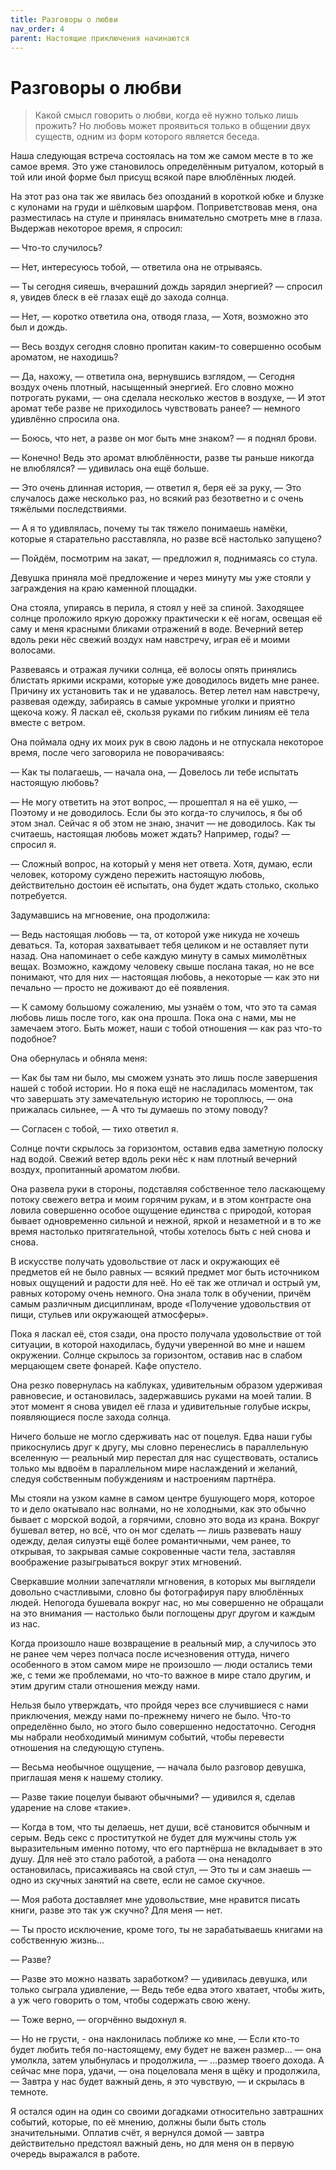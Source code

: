 ```yaml
---
title: Разговоры о любви
nav_order: 4
parent: Настоящие приключения начинаются
---
```


# Разговоры о любви

> Какой смысл говорить о любви, когда её нужно только лишь прожить? Но
> любовь может проявиться только в общении двух существ, одним из форм
> которого является беседа.


Наша следующая встреча состоялась на том же самом месте в то же самое
время.  Это уже становилось определённым ритуалом, который в той или
иной форме был присущ всякой паре влюблённых людей.

На этот раз она так же явилась без опозданий в короткой юбке и блузке
с кулонами на груди и шёлковым шарфом.  Поприветствовав меня, она
разместилась на стуле и принялась внимательно смотреть мне в глаза.
Выдержав некоторое время, я спросил:

— Что-то случилось?

— Нет, интересуюсь тобой, — ответила она не отрываясь.

— Ты сегодня сияешь, вчерашний дождь зарядил энергией? — спросил я,
увидев блеск в её глазах ещё до захода солнца.

— Нет, — коротко ответила она, отводя глаза, — Хотя, возможно это был
и дождь.

— Весь воздух сегодня словно пропитан каким-то совершенно особым
ароматом, не находишь?

— Да, нахожу, — ответила она, вернувшись взглядом, — Сегодня воздух
очень плотный, насыщенный энергией.  Его словно можно потрогать
руками, — она сделала несколько жестов в воздухе, — И этот аромат тебе
разве не приходилось чувствовать ранее? — немного удивлённо спросила
она.

— Боюсь, что нет, а разве он мог быть мне знаком? — я поднял брови.

— Конечно!  Ведь это аромат влюблённости, разве ты раньше никогда не
влюблялся? — удивилась она ещё больше.

— Это очень длинная история, — ответил я, беря её за руку, — Это
случалось даже несколько раз, но всякий раз безответно и с очень
тяжёлыми последствиями.

— А я то удивлялась, почему ты так тяжело понимаешь намёки, которые я
старательно расставляла, но разве всё настолько запущено?

— Пойдём, посмотрим на закат, — предложил я, поднимаясь со стула.

Девушка приняла моё предложение и через минуту мы уже стояли у
заграждения на краю каменной площадки.

Она стояла, упираясь в перила, я стоял у неё за спиной.  Заходящее
солнце проложило яркую дорожку практически к её ногам, освещая её саму
и меня красными бликами отражений в воде.  Вечерний ветер вдоль реки
нёс свежий воздух нам навстречу, играя её и моими волосами.

Развеваясь и отражая лучики солнца, её волосы опять принялись блистать
яркими искрами, которые уже доводилось видеть мне ранее.  Причину их
установить так и не удавалось.  Ветер летел нам навстречу, развевая
одежду, забираясь в самые укромные уголки и приятно щекоча кожу.  Я
ласкал её, скользя руками по гибким линиям её тела вместе с ветром.

Она поймала одну их моих рук в свою ладонь и не отпускала некоторое
время, после чего заговорила не поворачиваясь:

— Как ты полагаешь, — начала она, — Довелось ли тебе испытать
настоящую любовь?

— Не могу ответить на этот вопрос, — прошептал я на её ушко, — Поэтому
и не доводилось.  Если бы это когда-то случилось, я бы об этом знал.
Сейчас я об этом не знаю, значит — не доводилось.  Как ты считаешь,
настоящая любовь может ждать?  Например, годы? — спросил я.

— Сложный вопрос, на который у меня нет ответа.  Хотя, думаю, если
человек, которому суждено пережить настоящую любовь, действительно
достоин её испытать, она будет ждать столько, сколько потребуется.

Задумавшись на мгновение, она продолжила:

— Ведь настоящая любовь — та, от которой уже никуда не хочешь
деваться.  Та, которая захватывает тебя целиком и не оставляет пути
назад.  Она напоминает о себе каждую минуту в самых мимолётных вещах.
Возможно, каждому человеку свыше послана такая, но не все понимают,
что для них — настоящая любовь, а некоторые — как это ни печально —
просто не доживают до её появления.

— К самому большому сожалению, мы узнаём о том, что это та самая
любовь лишь после того, как она прошла.  Пока она с нами, мы не
замечаем этого.  Быть может, наши с тобой отношения — как раз что-то
подобное?

Она обернулась и обняла меня:

— Как бы там ни было, мы сможем узнать это лишь после завершения нашей
с тобой истории.  Но я пока ещё не насладилась моментом, так что
завершать эту замечательную историю не тороплюсь, — она прижалась
сильнее, — А что ты думаешь по этому поводу?

— Согласен с тобой, — тихо ответил я.

Солнце почти скрылось за горизонтом, оставив едва заметную полоску над
водой.  Свежий ветер вдоль реки нёс к нам плотный вечерний воздух,
пропитанный ароматом любви.

Она развела руки в стороны, подставляя собственное тело ласкающему
потоку свежего ветра и моим горячим рукам, и в этом контрасте она
ловила совершенно особое ощущение единства с природой, которая бывает
одновременно сильной и нежной, яркой и незаметной и в то же время
настолько притягательной, чтобы хотелось быть с ней снова и снова.

В искусстве получать удовольствие от ласк и окружающих её предметов ей
не было равных — всякий предмет мог быть источником новых ощущений и
радости для неё.  Но её так же отличал и острый ум, равных которому
очень немного.  Она знала толк в обучении, причём самым различным
дисциплинам, вроде «Получение удовольствия от пищи, стульев или
окружающей атмосферы».

Пока я ласкал её, стоя сзади, она просто получала удовольствие от той
ситуации, в которой находилась, будучи уверенной во мне и нашем
окружении.  Солнце скрылось за горизонтом, оставив нас в слабом
мерцающем свете фонарей.  Кафе опустело.

Она резко повернулась на каблуках, удивительным образом удерживая
равновесие, и остановилась, задержавшись руками на моей талии.  В этот
момент я снова увидел её глаза и удивительные голубые искры,
появляющиеся после захода солнца.

Ничего больше не могло сдерживать нас от поцелуя.  Едва наши губы
прикоснулись друг к другу, мы словно перенеслись в параллельную
вселенную — реальный мир перестал для нас существовать, остались
только мы вдвоём в параллельном мире наслаждений и желаний, следуя
собственным побуждениям и настроениям партнёра.

Мы стояли на узком камне в самом центре бушующего моря, которое то и
дело окатывало нас волнами, но не холодными, как это обычно бывает с
морской водой, а горячими, словно это вода из крана.  Вокруг бушевал
ветер, но всё, что он мог сделать — лишь развевать нашу одежду, делая
силуэты ещё более романтичными, чем ранее, то открывая, то закрывая
самые сокровенные части тела, заставляя воображение разыгрываться
вокруг этих мгновений.

Сверкавшие молнии запечатляли мгновения, в которых мы выглядели
довольно счастливыми, словно бы фотографируя пару влюблённых людей.
Непогода бушевала вокруг нас, но мы совершенно не обращали на это
внимания — настолько были поглощены друг другом и каждым из нас.

Когда произошло наше возвращение в реальный мир, а случилось это не
ранее чем через полчаса после исчезновения оттуда, ничего особенного в
этом самом мире не произошло — люди остались теми же, с теми же
проблемами, но что-то важное в мире стало другим, и этим другим стали
отношения между нами.

Нельзя было утверждать, что пройдя через все случившиеся с нами
приключения, между нами по-прежнему ничего не было.  Что-то
определённо было, но этого было совершенно недостаточно.  Сегодня мы
набрали необходимый минимум событий, чтобы перевести отношения на
следующую ступень.

— Весьма необычное ощущение, — начала было разговор девушка, приглашая
меня к нашему столику.

— Разве такие поцелуи бывают обычными? — удивился я, сделав ударение
на слове «такие».

— Когда в том, что ты делаешь, нет души, всё становится обычным и
серым.  Ведь секс с проституткой не будет для мужчины столь уж
выразительным именно потому, что его партнёрша не вкладывает в это
душу.  Для неё это стало работой, а работа — она ненадолго
остановилась, присаживаясь на свой стул, — Это ты и сам знаешь — одно
из скучных занятий на свете, если не самое скучное.

— Моя работа доставляет мне удовольствие, мне нравится писать книги,
разве это так уж скучно?  Для меня — нет.

— Ты просто исключение, кроме того, ты не зарабатываешь книгами на
собственную жизнь...

— Разве?

— Разве это можно назвать заработком? — удивилась девушка, или только
сыграла удивление, — Ведь тебе едва этого хватает, чтобы жить, а уж
чего говорить о том, чтобы содержать свою жену.

— Тоже верно, — огорчённо выдохнул я.

— Но не грусти, - она наклонилась поближе ко мне, — Если кто-то будет
любить тебя по-настоящему, ему будет не важен размер... — она умолкла,
затем улыбнулась и продолжила, — ...размер твоего дохода.  А сейчас
мне пора, удачи, — она поцеловала меня в щёку и продолжила, — Завтра у
нас будет важный день, я это чувствую, — и скрылась в темноте.

Я остался один на один со своими догадками относительно завтрашних
событий, которые, по её мнению, должны были быть столь значительными.
Оплатив счёт, я вернулся домой — завтра действительно предстоял важный
день, но для меня он в первую очередь выражался в работе.

